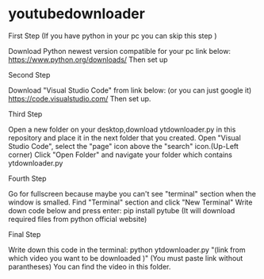 # youtubedownloader
First Step (If you have python in your pc you can skip this step )

 Download Python newest version compatible for your pc link below:
  https://www.python.org/downloads/
 Then set up

 
Second Step 

 Download "Visual Studio Code" from link below: (or you can just google it)
  https://code.visualstudio.com/
 Then set up.

 
Third Step

 Open a new folder on your desktop,download ytdownloader.py in this repository and place it in the next folder that you created.
 Open "Visual Studio Code", select the "page" icon above the "search" icon.(Up-Left corner)
 Click "Open Folder" and navigate your folder which contains    ytdownloader.py


Fourth Step

 Go for fullscreen because maybe you can't see "terminal" section when the window is smalled.
 Find "Terminal" section and click "New Terminal"
 Write down code below and press enter:
  pip install pytube (It will download required files from python official website)


Final Step

 Write down this code in the terminal:
   python ytdownloader.py "(link from which video you want to be downloaded )"   (You must paste link without parantheses)
 You can find the video in this folder.  
 
  

 
